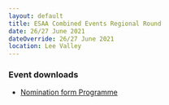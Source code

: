 ```yaml
---
layout: default
title: ESAA Combined Events Regional Round
date: 26/27 June 2021
dateOverride: 26/27 June 2021
location: Lee Valley
---
```


<div class="panel panel-info">
  <div class="panel-heading">
    <h3 class="panel-title">Event downloads</h3>
  </div>
  <div class="panel-body">
    <ul>
        <li>
            <a href="/files/events/20-21/2021-06-26-esaa-combined-events-regional-round/CE-NOMINATION-FORMS-2021.doc">
                Nomination form
            </a>
            <a href="/files/events/20-21/2021-06-26-esaa-combined-events-regional-round/Combined-Events-Programme-2021.pdf">
                Programme
            </a>
        </li>
    </ul>
  </div>
</div>
